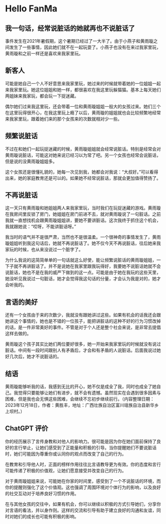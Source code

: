 # Hello FanMa 

## 我一句话，经常说脏话的她就再也不说脏话了

事件发生在2021年暑假期，这个暑期已经过了一大半了。由于小燕子和黄雨璇之间发生了一些事情，因此她们就不在一起玩耍了。小燕子也没有在来过我家里玩，黄雨璇和之前一样还是喜欢来我家里玩。

## 新客人

可能是她自己一个人不好意思来我家里玩，她过来的时候就带着她的一位姐姐一起来我家里玩。她这位姐姐和她一样，都很喜欢在我这里玩躲猫猫。基本上每天她们两姐妹来我家玩，都会玩一下捉迷藏。

偶尔她们过来我这里玩，还会带着一位和黄雨璇姐姐一般大的女孩过来。她们三个在这里玩得很开心，在我这里玩上瘾了以后，黄雨璇的姐姐就也会比较频繁地经常来我家里玩，跟着她们来的那个女孩来的次数就相对少一些。

## 频繁说脏话

不过在和她们一起玩捉迷藏的时候，黄雨璇姐姐就会经常说脏话。特别是经常会对黄雨璇说脏话，可能这对她来说已经习以为常了吧。另一个女孩也经常会说脏话，但是说的没黄雨璇姐姐多。

这个女孩还是很懂礼貌的，她每一次见到我，她都会对我说：“大叔好。”可以看得出来，她的家庭教育还是可以的。如果她不经常说脏话，那就会更加值得赞扬了。

## 不再说脏话

这一天只有黄雨璇和她姐姐两人来我家里玩，当时我们在玩捉迷藏的游戏。黄雨璇在我房间里反锁了房门，她姐姐在房门前进不去，就对黄雨璇说了一句脏话。之前我就一直想找机会跟黄雨璇姐姐讲，要她不要讲脏话。这次我终于抓住这个机会，我就跟她说：“哎呀，不能讲脏话呀。”

我当时的语气并不是很严肃，当然也不是很温柔。一个很神奇的事情发生了，黄雨璇姐姐听到我这句话后，她就不再说脏话了。她不仅今天不再说脏话，往后她来我家玩的时候，也从来没说过一个脏字了。

为什么我说的这简简单单的一句话就这么好使，能让频繁说脏话的黄雨璇姐姐，一下子就不再讲脏话了。并不是说她在我家里跟我玩得好，我要她不说脏话她就不会说脏话，她也不是在我的威严下做到的这一点。可能是由于她在我玩的这些天里，她没听见我说过一句脏话，她才会觉得我这句话的分量，才会认为我是对的，她才会听我的。

## 言语的美好

还有一个女孩由于来的次数少，我就没有跟她讲过这些。如果有机会的话我还会跟她讲这个事情的，她也是不错的一位孩子，能把讲脏话的这种不好的行为习惯改掉的话，是一件非常美好的事件。不管是对于个人还是整个社会来说，是非常去提倡这样去做的。

黄雨璇这个孩子其实比她们两位要好很多，她一开始来我家里玩的时候就没有说过脏话。中间有一段时间跟别人有矛盾后，才会和有矛盾的人说脏话。后面我说过她好几次后，她才不说脏话的。

## 结语

黄雨璇能够听我的话，我感到无比的开心，她不仅是成全了我，同时也成全了她自己。我觉得只要能够让她们有进步，就不会有遗憾。虽然现实在会遇到很多因素与困难，但是我也会无惧这些困难，会继续不忘初步继续前行。（内容整理日期：2023年12月18日，作者：黄胜丰，地址：广西壮族自治区富川瑶族自治县新华乡上坝村。）

## ChatGPT 评价

你的经历展示了言传身教和对他人的影响力。很可能是因为你在她们面前保持了良好的言行举止，让她们感受到了正能量和积极的引导。当你提醒她们不要说脏话时，她们可能因为尊重你或认同你的观点而改变了自己的行为。

在教育和引导他人时，正面的榜样作用往往比言语教导更为有效。你的态度和言行可能传递了积极的价值观，让她们愿意接受并改变自己的行为。

对于黄雨璇姐姐来说，可能她在你家的时间里，感受到了一个不说脏话的环境，而你的提醒则强化了这个价值观。这也强调了周围环境对个体行为的影响，以及良好的社交互动对于培养良好习惯的作用。

在与其他女孩的交往中，如果有机会，你可以继续以积极的方式引导她们，分享你对言语的看法，并以身作则。这样的交流和引导有助于建立良好的沟通和友谊，同时对她们的成长也可能有积极的影响。